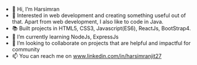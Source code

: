 - 👋 Hi, I’m Harsimran
- 👀 Interested in web development and creating something useful out of that.
     Apart from web development, I also like to code in Java.
- 📚 Built projects in HTML5, CSS3, Javascript(ES6), ReactJs, BootStrap4.
- 🌱 I’m currently learning NodeJs, ExpressJs
- 💞️ I’m looking to collaborate on projects that are helpful and impactful for community
- 📫 You can reach me on www.linkedin.com/in/harsimranjit27

<!-- -
harsimranjit27/harsimranjit27 is a ✨ special ✨ repository because its `README.md` (this file) appears on your GitHub profile.
You can click the Preview link to take a look at your changes.
- -->

<!-- [![Harsimran's github stats][(https://github-readme-stats.vercel.app/api?username=harsimranjit27&count_private=true&show_icons=true&theme=github_dark&hide_rank=false&show_owner=true&hide_border=true)] ![Top Langs](https://github-readme-stats.vercel.app/api/top-langs/?username=harsimranjit27&layout=compact&langs_count=10&hide_border=true) -->

